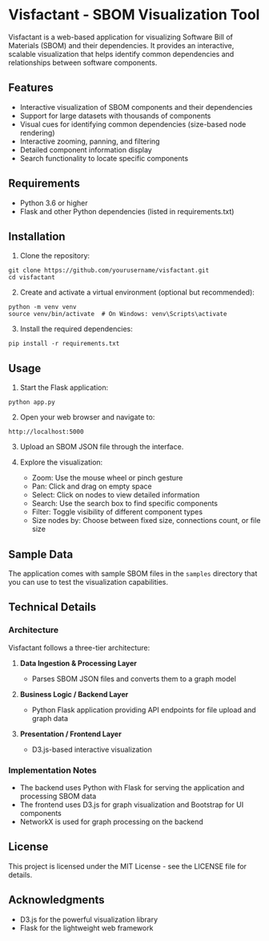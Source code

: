 # Visfactant - SBOM Visualization Tool

Visfactant is a web-based application for visualizing Software Bill of Materials (SBOM) and their dependencies. It provides an interactive, scalable visualization that helps identify common dependencies and relationships between software components.

## Features

- Interactive visualization of SBOM components and their dependencies
- Support for large datasets with thousands of components
- Visual cues for identifying common dependencies (size-based node rendering)
- Interactive zooming, panning, and filtering
- Detailed component information display
- Search functionality to locate specific components

## Requirements

- Python 3.6 or higher
- Flask and other Python dependencies (listed in requirements.txt)

## Installation

1. Clone the repository:
```
git clone https://github.com/yourusername/visfactant.git
cd visfactant
```

2. Create and activate a virtual environment (optional but recommended):
```
python -m venv venv
source venv/bin/activate  # On Windows: venv\Scripts\activate
```

3. Install the required dependencies:
```
pip install -r requirements.txt
```

## Usage

1. Start the Flask application:
```
python app.py
```

2. Open your web browser and navigate to:
```
http://localhost:5000
```

3. Upload an SBOM JSON file through the interface.

4. Explore the visualization:
   - Zoom: Use the mouse wheel or pinch gesture
   - Pan: Click and drag on empty space
   - Select: Click on nodes to view detailed information
   - Search: Use the search box to find specific components
   - Filter: Toggle visibility of different component types
   - Size nodes by: Choose between fixed size, connections count, or file size

## Sample Data

The application comes with sample SBOM files in the `samples` directory that you can use to test the visualization capabilities.

## Technical Details

### Architecture

Visfactant follows a three-tier architecture:

1. **Data Ingestion & Processing Layer**
   - Parses SBOM JSON files and converts them to a graph model

2. **Business Logic / Backend Layer**
   - Python Flask application providing API endpoints for file upload and graph data

3. **Presentation / Frontend Layer**
   - D3.js-based interactive visualization

### Implementation Notes

- The backend uses Python with Flask for serving the application and processing SBOM data
- The frontend uses D3.js for graph visualization and Bootstrap for UI components
- NetworkX is used for graph processing on the backend

## License

This project is licensed under the MIT License - see the LICENSE file for details.

## Acknowledgments

- D3.js for the powerful visualization library
- Flask for the lightweight web framework 